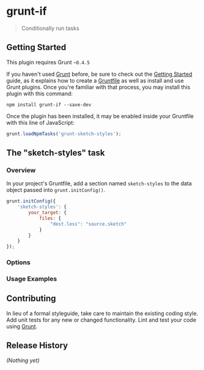 # grunt-if

> Conditionally run tasks

## Getting Started
This plugin requires Grunt `~0.4.5`

If you haven't used [Grunt](http://gruntjs.com/) before, be sure to check out the [Getting Started](http://gruntjs.com/getting-started) guide, as it explains how to create a [Gruntfile](http://gruntjs.com/sample-gruntfile) as well as install and use Grunt plugins. Once you're familiar with that process, you may install this plugin with this command:

```shell
npm install grunt-if --save-dev
```

Once the plugin has been installed, it may be enabled inside your Gruntfile with this line of JavaScript:

```js
grunt.loadNpmTasks('grunt-sketch-styles');
```

## The "sketch-styles" task

### Overview
In your project's Gruntfile, add a section named `sketch-styles` to the data object passed into `grunt.initConfig()`.

```js
grunt.initConfig({
    'sketch-styles': {
        your_target: {
            files: {
                "dest.less": "source.sketch"
            }
        }
    }
});
```

### Options


### Usage Examples


## Contributing
In lieu of a formal styleguide, take care to maintain the existing coding style. Add unit tests for any new or changed functionality. Lint and test your code using [Grunt](http://gruntjs.com/).

## Release History
_(Nothing yet)_
